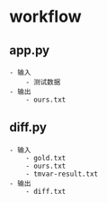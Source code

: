 # workflow

## app.py

    - 输入
        - 测试数据
    - 输出
        - ours.txt

## diff.py

    - 输入
        - gold.txt
        - ours.txt
        - tmvar-result.txt
    - 输出
        - diff.txt
